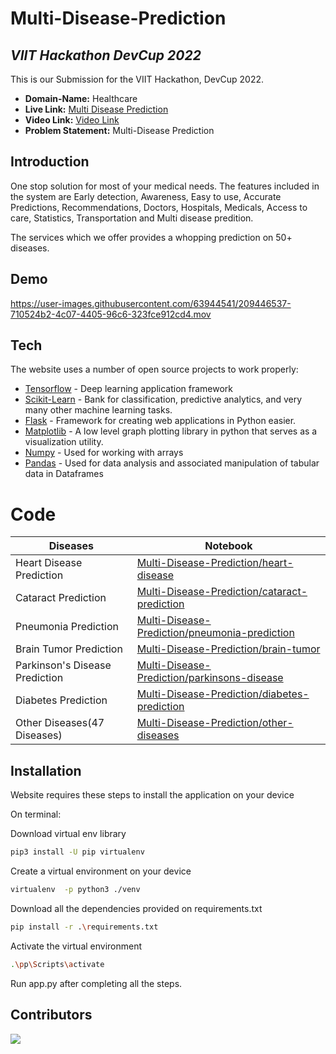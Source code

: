 # Multi-Disease-Prediction
## _VIIT Hackathon DevCup 2022_

This is our Submission for the VIIT Hackathon, DevCup 2022.

- **Domain-Name:** Healthcare
- **Live Link:** [Multi Disease Prediction](https://multidiseaseprediction.azurewebsites.net/)
- **Video Link:** [Video Link](https://www.youtube.com/watch?v=LUtEgdnLSls&t=255s)
- **Problem Statement:** Multi-Disease Prediction

## Introduction

One stop solution for most of your medical needs. The features included in the system are Early detection, Awareness, Easy to use, Accurate Predictions, Recommendations, Doctors, Hospitals, Medicals, Access to care, Statistics, Transportation and Multi disease predition.

The services which we offer provides a whopping prediction on 50+ diseases.

## Demo

https://user-images.githubusercontent.com/63944541/209446537-710524b2-4c07-4405-96c6-323fce912cd4.mov

## Tech

The website uses a number of open source projects to work properly:

- [Tensorflow] - Deep learning application framework
- [Scikit-Learn] - Bank for classification, predictive analytics, and very many other machine learning tasks.
- [Flask] - Framework for creating web applications in Python easier.
- [Matplotlib] - A low level graph plotting library in python that serves as a visualization utility.
- [Numpy] - Used for working with arrays
- [Pandas] - Used for data analysis and associated manipulation of tabular data in Dataframes

# Code

| Diseases | Notebook |
| ------ | ------ |
| Heart Disease Prediction | [Multi-Disease-Prediction/heart-disease][1] |
| Cataract Prediction | [Multi-Disease-Prediction/cataract-prediction][2] |
| Pneumonia Prediction | [Multi-Disease-Prediction/pneumonia-prediction][3] |
| Brain Tumor Prediction | [Multi-Disease-Prediction/brain-tumor][4] |
| Parkinson's Disease Prediction | [Multi-Disease-Prediction/parkinsons-disease][5] |
| Diabetes Prediction | [Multi-Disease-Prediction/diabetes-prediction][6] |
| Other Diseases(47 Diseases) | [Multi-Disease-Prediction/other-diseases][7] |


## Installation

Website requires these steps to install the application on your device


On terminal:

Download virtual env library
```sh
pip3 install -U pip virtualenv
```

Create a virtual environment on your device
```sh
virtualenv  -p python3 ./venv
```

Download all the dependencies provided on requirements.txt
```sh
pip install -r .\requirements.txt
```

Activate the virtual environment
```sh
.\pp\Scripts\activate
```

Run app.py after completing all the steps.


## Contributors
<a href="https://github.com/Hrushi11/32_Descent-Gradient/graphs/contributors">
  <img src="https://contrib.rocks/image?repo=Hrushi11/32_Descent-Gradient" />
</a>


[//]: # (These are the reference links used in the body of this note and get stripped out when the markdown processor does its job. There is no need to format nicely because it shouldn't be seen. Thanks SO - http://stackoverflow.com/questions/4823468/store-comments-in-markdown-syntax)

   
[Tensorflow]: <https://www.tensorflow.org/>
[Scikit-Learn]: <https://scikit-learn.org/stable/>
[Flask]: <https://flask.palletsprojects.com/en/2.1.x/>
[Matplotlib]: <https://matplotlib.org/>
[Numpy]: <https://numpy.org/>
[Pandas]: <https://pandas.pydata.org/>

   
   
   [1]: <https://github.com/prathameshparit/Multi-Disease-Prediction/>
   [2]: <https://github.com/prathameshparit/Multi-Disease-Prediction/>
   [3]: <https://github.com/prathameshparit/Multi-Disease-Prediction/>
   [4]: <https://github.com/prathameshparit/Multi-Disease-Prediction/>
   [5]: <https://github.com/prathameshparit/Multi-Disease-Prediction/>
   [6]: <https://github.com/prathameshparit/Multi-Disease-Prediction/>
   [7]: <https://github.com/prathameshparit/Multi-Disease-Prediction/>
